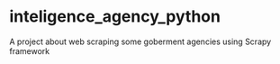 # inteligence_agency_python
A project about web scraping some goberment agencies using Scrapy framework
